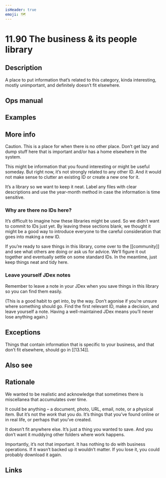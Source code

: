 ```yaml
---
isHeader: true
emoji: 🗺️
---
```


# 11.90 The business & its people library

## Description

A place to put information that’s related to this category, kinda interesting, mostly unimportant, and definitely doesn’t fit elsewhere.

## Ops manual

## Examples

## More info

Caution. This is a place for when there is no other place. Don’t get lazy and dump stuff here that is important and/or has a home elsewhere in the system.

This might be information that you found interesting or might be useful someday. But right now, it’s not strongly related to any other ID. And it would not make sense to clutter an existing ID or create a new one for it.

It’s a library so we want to keep it neat. Label any files with clear descriptions and use the year-month method in case the information is time sensitive.

### Why are there no IDs here?

It’s difficult to imagine how these libraries might be used. So we didn’t want to commit to IDs just yet. By leaving these sections blank, we thought it might be a good way to introduce everyone to the careful consideration that goes into making a new ID.

If you’re ready to save things in this library, come over to the [[community]] and see what others are doing or ask us for advice. We’ll figure it out together and eventually settle on some standard IDs. In the meantime, just keep things neat and tidy here.

### Leave yourself JDex notes

Remember to leave a note in your JDex when you save things in this library so you can find them easily.

(This is a good habit to get into, by the way. Don’t agonise if you’re unsure where something should go. Find the first relevant ID, make a decision, and leave yourself a note. Having a well-maintained JDex means you’ll never lose anything again.)

## Exceptions

Things that contain information that is specific to your business, and that don’t fit elsewhere, should go in [[13.14]].

## Also see

## Rationale

We wanted to be realistic and acknowledge that sometimes there is miscellanea that accumulates over time.

It could be anything – a document, photo, URL, email, note, or a physical item. But it’s not the _work_ that you do. It’s things that you’ve found online or in real life, or perhaps that you’ve created.

It doesn’t fit anywhere else. It’s just a thing you wanted to save. And you don’t want it muddying other folders where work happens.

Importantly, it’s not that important. It has nothing to do with business operations. If it wasn’t backed up it wouldn’t matter. If you lose it, you could probably download it again.

## Links
